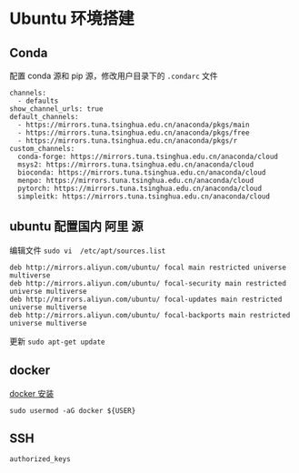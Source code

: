 # Ubuntu 环境搭建

## Conda

配置 conda 源和 pip 源，修改用户目录下的 `.condarc` 文件
```shell
channels:
  - defaults
show_channel_urls: true
default_channels:
  - https://mirrors.tuna.tsinghua.edu.cn/anaconda/pkgs/main
  - https://mirrors.tuna.tsinghua.edu.cn/anaconda/pkgs/free
  - https://mirrors.tuna.tsinghua.edu.cn/anaconda/pkgs/r
custom_channels:
  conda-forge: https://mirrors.tuna.tsinghua.edu.cn/anaconda/cloud
  msys2: https://mirrors.tuna.tsinghua.edu.cn/anaconda/cloud
  bioconda: https://mirrors.tuna.tsinghua.edu.cn/anaconda/cloud
  menpo: https://mirrors.tuna.tsinghua.edu.cn/anaconda/cloud
  pytorch: https://mirrors.tuna.tsinghua.edu.cn/anaconda/cloud
  simpleitk: https://mirrors.tuna.tsinghua.edu.cn/anaconda/cloud
```

##  ubuntu 配置国内 阿里 源
编辑文件 ```sudo vi  /etc/apt/sources.list```    
```commandline
deb http://mirrors.aliyun.com/ubuntu/ focal main restricted universe multiverse
deb http://mirrors.aliyun.com/ubuntu/ focal-security main restricted universe multiverse
deb http://mirrors.aliyun.com/ubuntu/ focal-updates main restricted universe multiverse
deb http://mirrors.aliyun.com/ubuntu/ focal-backports main restricted universe multiverse
```

更新
```sudo apt-get update```

## docker
[docker 安装](https://kalacloud.com/blog/how-to-install-and-use-docker-on-ubuntu/)

```commandline
sudo usermod -aG docker ${USER}
```

## SSH

```authorized_keys```

